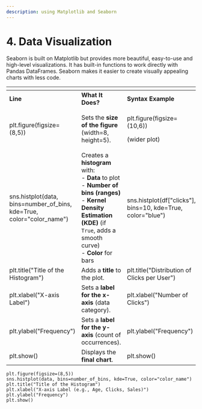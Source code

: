 ```yaml
---
description: using Matplotlib and Seaborn
---
```


# 4. Data Visualization

Seaborn is built on Matplotlib but provides more beautiful, easy-to-use and high-level visualizations. It has built-in functions to work directly with Pandas DataFrames. Seaborn makes it easier to create visually appealing charts with less code.&#x20;

<table data-header-hidden><thead><tr><th width="157.3333740234375"></th><th></th><th></th></tr></thead><tbody><tr><td><strong>Line</strong></td><td><strong>What It Does?</strong></td><td><strong>Syntax Example</strong></td></tr><tr><td>plt.figure(figsize=(8,5))</td><td>Sets the <strong>size of the figure</strong> (width=8, height=5).</td><td><p>plt.figure(figsize=(10,6)) </p><p>(wider plot)</p></td></tr><tr><td>sns.histplot(data, bins=number_of_bins, kde=True, color="color_name")</td><td>Creates a <strong>histogram</strong> with:<br>- <strong>Data</strong> to plot<br>- <strong>Number of bins (ranges)</strong><br>- <strong>Kernel Density Estimation (KDE)</strong> (if <code>True</code>, adds a smooth curve)<br>- <strong>Color</strong> for bars</td><td>sns.histplot(df["clicks"], bins=10, kde=True, color="blue")</td></tr><tr><td>plt.title("Title of the Histogram")</td><td>Adds a <strong>title</strong> to the plot.</td><td>plt.title("Distribution of Clicks per User")</td></tr><tr><td> plt.xlabel("X-axis Label")</td><td>Sets a <strong>label for the x-axis</strong> (data category).</td><td>plt.xlabel("Number of Clicks")</td></tr><tr><td>plt.ylabel("Frequency")</td><td>Sets a <strong>label for the y-axis</strong> (count of occurrences).</td><td>plt.ylabel("Frequency")</td></tr><tr><td>plt.show()</td><td>Displays the <strong>final chart</strong>.</td><td>plt.show()</td></tr></tbody></table>

```
plt.figure(figsize=(8,5))
sns.histplot(data, bins=number_of_bins, kde=True, color="color_name")
plt.title("Title of the Histogram")
plt.xlabel("X-axis Label (e.g., Age, Clicks, Sales)")
plt.ylabel("Frequency")
plt.show()
```

